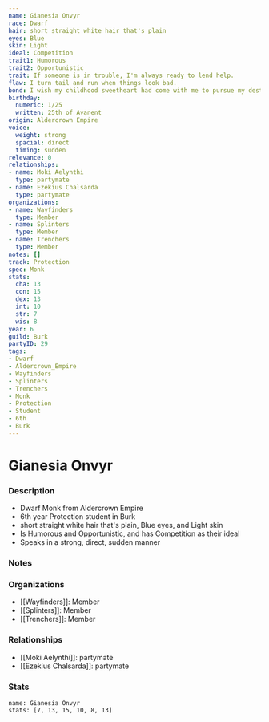 ```yaml
---
name: Gianesia Onvyr
race: Dwarf
hair: short straight white hair that's plain
eyes: Blue
skin: Light
ideal: Competition
trait1: Humorous
trait2: Opportunistic
trait: If someone is in trouble, I'm always ready to lend help.
flaw: I turn tail and run when things look bad.
bond: I wish my childhood sweetheart had come with me to pursue my destiny.
birthday:
  numeric: 1/25
  written: 25th of Avanent
origin: Aldercrown Empire
voice:
  weight: strong
  spacial: direct
  timing: sudden
relevance: 0
relationships:
- name: Moki Aelynthi
  type: partymate
- name: Ezekius Chalsarda
  type: partymate
organizations:
- name: Wayfinders
  type: Member
- name: Splinters
  type: Member
- name: Trenchers
  type: Member
notes: []
track: Protection
spec: Monk
stats:
  cha: 13
  con: 15
  dex: 13
  int: 10
  str: 7
  wis: 8
year: 6
guild: Burk
partyID: 29
tags:
- Dwarf
- Aldercrown_Empire
- Wayfinders
- Splinters
- Trenchers
- Monk
- Protection
- Student
- 6th
- Burk
---
```

# Gianesia Onvyr
### Description
- Dwarf Monk from Aldercrown Empire
- 6th year Protection student in Burk
- short straight white hair that's plain, Blue eyes, and Light skin
- Is Humorous and Opportunistic, and has Competition as their ideal
- Speaks in a strong, direct, sudden manner

### Notes

### Organizations
- [[Wayfinders]]: Member
- [[Splinters]]: Member
- [[Trenchers]]: Member

### Relationships
- [[Moki Aelynthi]]: partymate
- [[Ezekius Chalsarda]]: partymate

### Stats
```statblock
name: Gianesia Onvyr
stats: [7, 13, 15, 10, 8, 13]
```